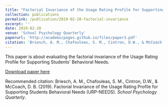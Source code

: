 ```yaml
---
title: "Factorial Invariance of the Usage Rating Profile for Supporting Students' Behavioral Needs (URP-NEEDS)"
collection: publications
permalink: /publication/2019-02-28-factorial-invariance
excerpt: ''
date: 2019-02-28
venue: 'School Psychology Quarterly'
paperurl: 'http://academicpages.github.io/files/paper3.pdf'
citation: 'Briesch, A. M., Chafouleas, S. M., Cintron, D.W., & McCoach, D. B. (2019). Factorial Invariance of the Usage Rating Profile for Supporting Students Behavioral Needs (URP-NEEDS). <i>School Psychology Quarterly</i>.'
---
```

This paper is about evaluating the factorial invariance of the Usage Rating Profile for Supporting Students' Behavioral Needs.

[Download paper here](https://eric.ed.gov/?id=ED590941)

Recommended citation: Briesch, A. M., Chafouleas, S. M., Cintron, D.W., & McCoach, D. B. (2019). Factorial Invariance of the Usage Rating Profile for Supporting Students Behavioral Needs (URP-NEEDS). <i>School Psychology Quarterly</i>.

